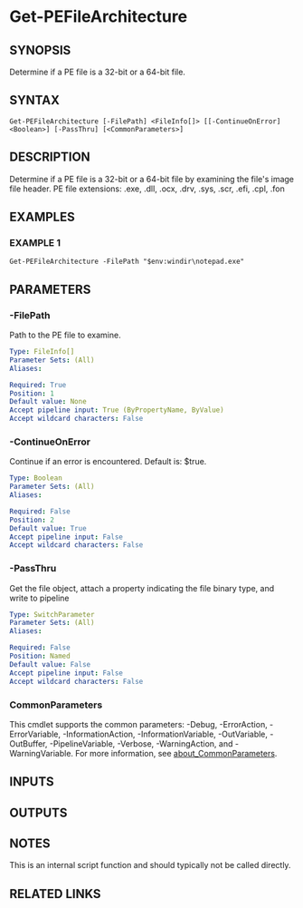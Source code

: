 ﻿---
external help file: PSAppDeployToolkit-help.xml
Module Name: PSAppDeployToolkit
online version:
schema: 2.0.0
---

# Get-PEFileArchitecture

## SYNOPSIS
Determine if a PE file is a 32-bit or a 64-bit file.

## SYNTAX

```
Get-PEFileArchitecture [-FilePath] <FileInfo[]> [[-ContinueOnError] <Boolean>] [-PassThru] [<CommonParameters>]
```

## DESCRIPTION
Determine if a PE file is a 32-bit or a 64-bit file by examining the file's image file header.
PE file extensions: .exe, .dll, .ocx, .drv, .sys, .scr, .efi, .cpl, .fon

## EXAMPLES

### EXAMPLE 1
```
Get-PEFileArchitecture -FilePath "$env:windir\notepad.exe"
```

## PARAMETERS

### -FilePath
Path to the PE file to examine.

```yaml
Type: FileInfo[]
Parameter Sets: (All)
Aliases:

Required: True
Position: 1
Default value: None
Accept pipeline input: True (ByPropertyName, ByValue)
Accept wildcard characters: False
```

### -ContinueOnError
Continue if an error is encountered.
Default is: $true.

```yaml
Type: Boolean
Parameter Sets: (All)
Aliases:

Required: False
Position: 2
Default value: True
Accept pipeline input: False
Accept wildcard characters: False
```

### -PassThru
Get the file object, attach a property indicating the file binary type, and write to pipeline

```yaml
Type: SwitchParameter
Parameter Sets: (All)
Aliases:

Required: False
Position: Named
Default value: False
Accept pipeline input: False
Accept wildcard characters: False
```

### CommonParameters
This cmdlet supports the common parameters: -Debug, -ErrorAction, -ErrorVariable, -InformationAction, -InformationVariable, -OutVariable, -OutBuffer, -PipelineVariable, -Verbose, -WarningAction, and -WarningVariable. For more information, see [about_CommonParameters](http://go.microsoft.com/fwlink/?LinkID=113216).

## INPUTS

## OUTPUTS

## NOTES
This is an internal script function and should typically not be called directly.

## RELATED LINKS
